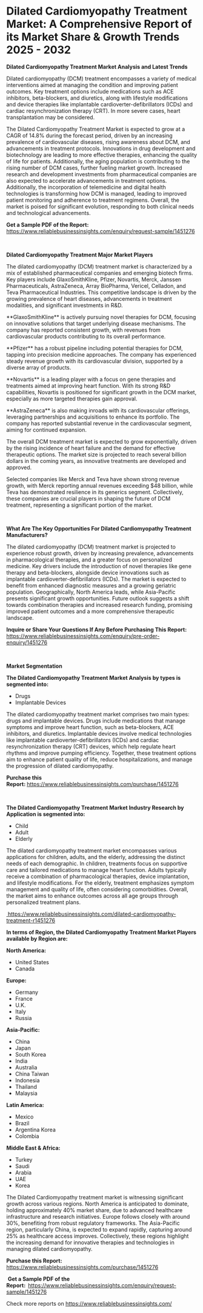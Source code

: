 <p><h1>Dilated Cardiomyopathy Treatment Market: A Comprehensive Report of its Market Share & Growth Trends 2025 - 2032</h1></p><p><strong>Dilated Cardiomyopathy Treatment Market Analysis and Latest Trends</strong></p>
<p><p>Dilated cardiomyopathy (DCM) treatment encompasses a variety of medical interventions aimed at managing the condition and improving patient outcomes. Key treatment options include medications such as ACE inhibitors, beta-blockers, and diuretics, along with lifestyle modifications and device therapies like implantable cardioverter-defibrillators (ICDs) and cardiac resynchronization therapy (CRT). In more severe cases, heart transplantation may be considered.</p><p>The Dilated Cardiomyopathy Treatment Market is expected to grow at a CAGR of 14.8% during the forecast period, driven by an increasing prevalence of cardiovascular diseases, rising awareness about DCM, and advancements in treatment protocols. Innovations in drug development and biotechnology are leading to more effective therapies, enhancing the quality of life for patients. Additionally, the aging population is contributing to the rising number of DCM cases, further fueling market growth. Increased research and development investments from pharmaceutical companies are also expected to accelerate advancements in treatment options. Additionally, the incorporation of telemedicine and digital health technologies is transforming how DCM is managed, leading to improved patient monitoring and adherence to treatment regimens. Overall, the market is poised for significant evolution, responding to both clinical needs and technological advancements.</p></p>
<p><strong>Get a Sample PDF of the Report:&nbsp;</strong> <a href="https://www.reliablebusinessinsights.com/enquiry/request-sample/1451276?utm_campaign=96&utm_medium=2&utm_source=Github&utm_content=ia&utm_term=03032025&utm_id=dilated-cardiomyopathy-treatment">https://www.reliablebusinessinsights.com/enquiry/request-sample/1451276</a></p>
<p>&nbsp;</p>
<p><strong>Dilated Cardiomyopathy Treatment Major Market Players</strong></p>
<p><p>The dilated cardiomyopathy (DCM) treatment market is characterized by a mix of established pharmaceutical companies and emerging biotech firms. Key players include GlaxoSmithKline, Pfizer, Novartis, Merck, Janssen Pharmaceuticals, AstraZeneca, Array BioPharma, Vericel, Celladon, and Teva Pharmaceutical Industries. This competitive landscape is driven by the growing prevalence of heart diseases, advancements in treatment modalities, and significant investments in R&D.</p><p>**GlaxoSmithKline** is actively pursuing novel therapies for DCM, focusing on innovative solutions that target underlying disease mechanisms. The company has reported consistent growth, with revenues from cardiovascular products contributing to its overall performance.</p><p>**Pfizer** has a robust pipeline including potential therapies for DCM, tapping into precision medicine approaches. The company has experienced steady revenue growth with its cardiovascular division, supported by a diverse array of products.</p><p>**Novartis** is a leading player with a focus on gene therapies and treatments aimed at improving heart function. With its strong R&D capabilities, Novartis is positioned for significant growth in the DCM market, especially as more targeted therapies gain approval.</p><p>**AstraZeneca** is also making inroads with its cardiovascular offerings, leveraging partnerships and acquisitions to enhance its portfolio. The company has reported substantial revenue in the cardiovascular segment, aiming for continued expansion.</p><p>The overall DCM treatment market is expected to grow exponentially, driven by the rising incidence of heart failure and the demand for effective therapeutic options. The market size is projected to reach several billion dollars in the coming years, as innovative treatments are developed and approved.</p><p>Selected companies like Merck and Teva have shown strong revenue growth, with Merck reporting annual revenues exceeding $48 billion, while Teva has demonstrated resilience in its generics segment. Collectively, these companies are crucial players in shaping the future of DCM treatment, representing a significant portion of the market.</p></p>
<p>&nbsp;</p>
<p><strong>What Are The Key Opportunities For Dilated Cardiomyopathy Treatment Manufacturers?</strong></p>
<p><p>The dilated cardiomyopathy (DCM) treatment market is projected to experience robust growth, driven by increasing prevalence, advancements in pharmacological therapies, and a greater focus on personalized medicine. Key drivers include the introduction of novel therapies like gene therapy and beta-blockers, alongside device innovations such as implantable cardioverter-defibrillators (ICDs). The market is expected to benefit from enhanced diagnostic measures and a growing geriatric population. Geographically, North America leads, while Asia-Pacific presents significant growth opportunities. Future outlook suggests a shift towards combination therapies and increased research funding, promising improved patient outcomes and a more comprehensive therapeutic landscape.</p></p>
<p><strong>Inquire or Share Your Questions If Any Before Purchasing This Report:</strong> <a href="https://www.reliablebusinessinsights.com/enquiry/pre-order-enquiry/1451276?utm_campaign=96&utm_medium=2&utm_source=Github&utm_content=ia&utm_term=03032025&utm_id=dilated-cardiomyopathy-treatment">https://www.reliablebusinessinsights.com/enquiry/pre-order-enquiry/1451276</a></p>
<p>&nbsp;</p>
<p><strong>Market Segmentation</strong></p>
<p><strong>The Dilated Cardiomyopathy Treatment Market Analysis by types is segmented into:</strong></p>
<p><ul><li>Drugs</li><li>Implantable Devices</li></ul></p>
<p><p>The dilated cardiomyopathy treatment market comprises two main types: drugs and implantable devices. Drugs include medications that manage symptoms and improve heart function, such as beta-blockers, ACE inhibitors, and diuretics. Implantable devices involve medical technologies like implantable cardioverter-defibrillators (ICDs) and cardiac resynchronization therapy (CRT) devices, which help regulate heart rhythms and improve pumping efficiency. Together, these treatment options aim to enhance patient quality of life, reduce hospitalizations, and manage the progression of dilated cardiomyopathy.</p></p>
<p><strong>Purchase this Report:&nbsp;</strong><a href="https://www.reliablebusinessinsights.com/purchase/1451276?utm_campaign=96&utm_medium=2&utm_source=Github&utm_content=ia&utm_term=03032025&utm_id=dilated-cardiomyopathy-treatment">https://www.reliablebusinessinsights.com/purchase/1451276</a></p>
<p>&nbsp;</p>
<p><strong>The Dilated Cardiomyopathy Treatment Market Industry Research by Application is segmented into:</strong></p>
<p><ul><li>Child</li><li>Adult</li><li>Elderly</li></ul></p>
<p><p>The dilated cardiomyopathy treatment market encompasses various applications for children, adults, and the elderly, addressing the distinct needs of each demographic. In children, treatments focus on supportive care and tailored medications to manage heart function. Adults typically receive a combination of pharmacological therapies, device implantation, and lifestyle modifications. For the elderly, treatment emphasizes symptom management and quality of life, often considering comorbidities. Overall, the market aims to enhance outcomes across all age groups through personalized treatment plans.</p></p>
<p><a href="https://www.reliablebusinessinsights.com/dilated-cardiomyopathy-treatment-r1451276?utm_campaign=96&utm_medium=2&utm_source=Github&utm_content=ia&utm_term=03032025&utm_id=dilated-cardiomyopathy-treatment">&nbsp;https://www.reliablebusinessinsights.com/dilated-cardiomyopathy-treatment-r1451276</a></p>
<p><strong>In terms of Region, the Dilated Cardiomyopathy Treatment Market Players available by Region are:</strong></p>
<p>
    <p> <strong> North America: </strong>
        <ul>
            <li>United States</li>
            <li>Canada</li>
        </ul>
        </p> 
    <p> <strong> Europe: </strong>
        <ul>
            <li>Germany</li>
            <li>France</li>
            <li>U.K.</li>
            <li>Italy</li>
            <li>Russia</li>
        </ul>
        </p> 
    <p> <strong> Asia-Pacific: </strong>
        <ul>
            <li>China</li>
            <li>Japan</li>
            <li>South Korea</li>
            <li>India</li>
            <li>Australia</li>
            <li>China Taiwan</li>
            <li>Indonesia</li>
            <li>Thailand</li>
            <li>Malaysia</li>
        </ul>
        </p> 
    <p> <strong> Latin America: </strong>
        <ul>
            <li>Mexico</li>
            <li>Brazil</li>
            <li>Argentina Korea</li>
            <li>Colombia</li>
        </ul>
        </p> 
    <p> <strong> Middle East & Africa: </strong>
        <ul>
            <li>Turkey</li>
            <li>Saudi</li>
            <li>Arabia</li>
            <li>UAE</li>
            <li>Korea</li>
        </ul>
    </p>
    </p>
<p><p>The Dilated Cardiomyopathy treatment market is witnessing significant growth across various regions. North America is anticipated to dominate, holding approximately 40% market share, due to advanced healthcare infrastructure and research initiatives. Europe follows closely with around 30%, benefiting from robust regulatory frameworks. The Asia-Pacific region, particularly China, is expected to expand rapidly, capturing around 25% as healthcare access improves. Collectively, these regions highlight the increasing demand for innovative therapies and technologies in managing dilated cardiomyopathy.</p></p>
<p><strong>Purchase this Report: </strong><a href="https://www.reliablebusinessinsights.com/purchase/1451276?utm_campaign=96&utm_medium=2&utm_source=Github&utm_content=ia&utm_term=03032025&utm_id=dilated-cardiomyopathy-treatment">https://www.reliablebusinessinsights.com/purchase/1451276</a></p>
<p>&nbsp;<strong>Get a Sample PDF of the Report:&nbsp;&nbsp;</strong><a href="https://www.reliablebusinessinsights.com/enquiry/request-sample/1451276?utm_campaign=96&utm_medium=2&utm_source=Github&utm_content=ia&utm_term=03032025&utm_id=dilated-cardiomyopathy-treatment">https://www.reliablebusinessinsights.com/enquiry/request-sample/1451276</a></p>
<p><strong></strong></p>
<p>Check more reports on <a href="https://www.reliablebusinessinsights.com/?utm_campaign=96&utm_medium=2&utm_source=Github&utm_content=ia&utm_term=03032025&utm_id=dilated-cardiomyopathy-treatment">https://www.reliablebusinessinsights.com/</a></p>